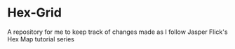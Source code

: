 # Hex-Grid
A repository for me to keep track of changes made as I follow Jasper Flick's Hex Map tutorial series
